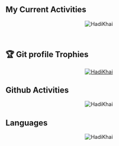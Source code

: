 
## My Current Activities
<p align="center"><img src="https://github-readme-streak-stats.herokuapp.com/?user=HadiKhai" alt="HadiKhai" /></p>

<br>

## :trophy: Git profile Trophies

<p align="center">
  <a href="https://github.com/ryo-ma/github-profile-trophy"><img src="https://github-profile-trophy.vercel.app/?username=HadiKhai&" alt="HadiKhai" /></a> 
</p>



## Github Activities

<p align="center">
  

 <img src="https://github-readme-stats.vercel.app/api?username=HadiKhai&count_private=true&show_icons=true&include_all_commits=true" alt="HadiKhai" />
</p>


## Languages

<p align="center">
  

 <img src="https://github-readme-stats.vercel.app/api/top-langs/?username=HadiKhai" alt="HadiKhai" />
</p>
